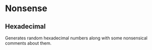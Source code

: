 # Nonsense

## Hexadecimal
Generates random hexadecimal numbers along with some nonsensical comments about them.